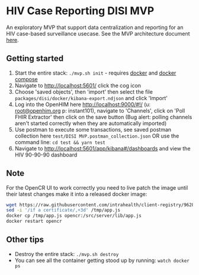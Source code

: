 # HIV Case Reporting DISI MVP

An exploratory MVP that support data centralization and reporting for an HIV case-based surveillance usecase. See the MVP architecture document [here](https://docs.google.com/document/d/1-gPPDLbwFLlSI7VsYKCKlMIFLDqEkpD9x85h1OnmZew/edit#heading=h.nfb6t6sppokf).

## Getting started

1. Start the entire stack: `./mvp.sh init` - requires [docker](https://docs.docker.com/get-docker/) and [docker compose](https://docs.docker.com/compose/install/)
2. Navigate to <http://localhost:5601/> click the cog icon
3. Choose 'saved objects', then 'import' then select the file `packages/disi/docker/kibana-export.ndjson` and click 'Import'
4. Log into the OpenHIM here <http://localhost:9000/#!/> (u: root@openhim.org p: instant101), navigate to 'Channels', click on 'Poll FHIR Extractor' then click on the save button (Bug alert: polling channels aren't started correctly when they are automatically imported)
5. Use postman to execute some transactions, see saved postman collection here `test/DISI MVP.postman_collection.json` OR use the command line: `cd test && yarn test`
6. Navigate to <http://localhost:5601/app/kibana#/dashboards> and view the HIV 90-90-90 dashboard

## Note

For the OpenCR UI to work correctly you need to live patch the image until their latest changes make it into a released docker image:

```sh
wget https://raw.githubusercontent.com/intrahealth/client-registry/9628aa9e279b1243af6facf57f1bc71609ab5b21/server/lib/app.js -O /tmp/app.js
sed -i '/if a certificate/,+3d' /tmp/app.js
docker cp /tmp/app.js opencr:/src/server/lib/app.js
docker restart opencr
```

## Other tips

- Destroy the entire stack: `./mvp.sh destroy`
- You can see all the container getting stood up by running: `watch docker ps`
